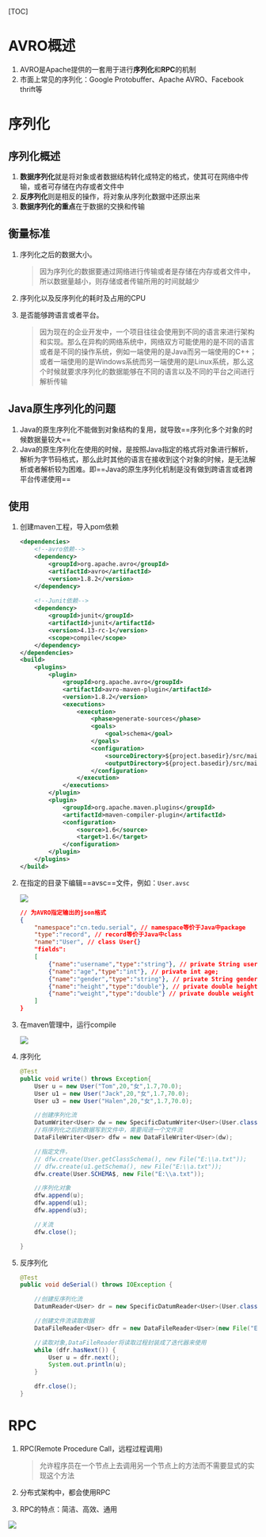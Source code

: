 [TOC]

# AVRO概述

1. AVRO是Apache提供的一套用于进行**序列化**和**RPC**的机制
2. 市面上常见的序列化：Google Protobuffer、Apache AVRO、Facebook thrift等



# 序列化

## 序列化概述

1. **数据序列化**就是将对象或者数据结构转化成特定的格式，使其可在网络中传输，或者可存储在内存或者文件中
2. **反序列化**则是相反的操作，将对象从序列化数据中还原出来
3. **数据序列化的重点**在于数据的交换和传输 

## 衡量标准

1. 序列化之后的数据大小。

   > 因为序列化的数据要通过网络进行传输或者是存储在内存或者文件中，所以数据量越小，则存储或者传输所用的时间就越少

2. 序列化以及反序列化的耗时及占用的CPU

3. 是否能够跨语言或者平台。

   > 因为现在的企业开发中，一个项目往往会使用到不同的语言来进行架构和实现。那么在异构的网络系统中，网络双方可能使用的是不同的语言或者是不同的操作系统，例如一端使用的是Java而另一端使用的C++；或者一端使用的是Windows系统而另一端使用的是Linux系统，那么这个时候就要求序列化的数据能够在不同的语言以及不同的平台之间进行解析传输



## Java原生序列化的问题

1. Java的原生序列化不能做到对象结构的复用，就导致==序列化多个对象的时候数据量较大==
2. Java的原生序列化在使用的时候，是按照Java指定的格式将对象进行解析，解析为字节码格式，那么此时其他的语言在接收到这个对象的时候，是无法解析或者解析较为困难。即==Java的原生序列化机制是没有做到跨语言或者跨平台传递使用==



## 使用

1. 创建maven工程，导入pom依赖

   ```xml
   <dependencies>
       <!--avro依赖-->
       <dependency>
           <groupId>org.apache.avro</groupId>
           <artifactId>avro</artifactId>
           <version>1.8.2</version>
       </dependency>
       
       <!--Junit依赖-->
       <dependency>
           <groupId>junit</groupId>
           <artifactId>junit</artifactId>
           <version>4.13-rc-1</version>
           <scope>compile</scope>
       </dependency>
   </dependencies>
   <build>
       <plugins>
           <plugin>
               <groupId>org.apache.avro</groupId>
               <artifactId>avro-maven-plugin</artifactId>
               <version>1.8.2</version>
               <executions>
                   <execution>
                       <phase>generate-sources</phase>
                       <goals>
                           <goal>schema</goal>
                       </goals>
                       <configuration>
                           <sourceDirectory>${project.basedir}/src/main/avro/</sourceDirectory>
                           <outputDirectory>${project.basedir}/src/main/java/</outputDirectory>
                       </configuration>
                   </execution>
               </executions>
           </plugin>
           <plugin>
               <groupId>org.apache.maven.plugins</groupId>
               <artifactId>maven-compiler-plugin</artifactId>
               <configuration>
                   <source>1.6</source>
                   <target>1.6</target>
               </configuration>
           </plugin>
       </plugins>
   </build>
   ```

2. 在指定的目录下编辑==avsc==文件，例如：`User.avsc`

   ![](https://note.youdao.com/yws/api/personal/file/0752317B63754C9F944DE0AC7A73C78E?method=download&shareKey=09303d170c9265f1570fb97e6c843025)

   ```json
   // 为AVRO指定输出的json格式
   {
       "namespace":"cn.tedu.serial", // namespace等价于Java中package
       "type":"record", // record等价于Java中class
       "name":"User", // class User{}
       "fields":
       [
           {"name":"username","type":"string"}, // private String username;
           {"name":"age","type":"int"}, // private int age;
           {"name":"gender","type":"string"}, // private String gender
           {"name":"height","type":"double"}, // private double height
           {"name":"weight","type":"double"} // private double weight
       ]
   }
   ```

3. 在maven管理中，运行compile

   ![](https://note.youdao.com/yws/api/personal/file/86B87718B61A4DDB9ACE2283495C5683?method=download&shareKey=5320d60adef2608b34ac785aea83d5fa)

4. 序列化

   ```java
   @Test
   public void write() throws Exception{
       User u = new User("Tom",20,"女",1.7,70.0);
       User u1 = new User("Jack",20,"女",1.7,70.0);
       User u3 = new User("Halen",20,"女",1.7,70.0);
   
       //创建序列化流
       DatumWriter<User> dw = new SpecificDatumWriter<User>(User.class);
       //将序列化之后的数据写到文件中，需要闯进一个文件流
       DataFileWriter<User> dfw = new DataFileWriter<User>(dw);
   
       //指定文件，
       // dfw.create(User.getClassSchema(), new File("E:\\a.txt"));
       // dfw.create(u1.getSchema(), new File("E:\\a.txt"));
       dfw.create(User.SCHEMA$, new File("E:\\a.txt"));
   
       //序列化对象
       dfw.append(u);
       dfw.append(u1);
       dfw.append(u3);
   
       //关流
       dfw.close();
   
   }
   ```

   

5. 反序列化

   ```java
   @Test
   public void deSerial() throws IOException {
   
       //创建反序列化流
       DatumReader<User> dr = new SpecificDatumReader<User>(User.class);
   
       //创建文件流读取数据
       DataFileReader<User> dfr = new DataFileReader<User>(new File("E:\\a.txt"),dr);
   
       //读取对象,DataFileReader将读取过程封装成了迭代器来使用
       while (dfr.hasNext()) {
           User u = dfr.next();
           System.out.println(u);
       }
   
       dfr.close();
   }
   ```

   



# RPC

1. RPC(Remote Procedure Call，远程过程调用)

   > 允许程序员在一个节点上去调用另一个节点上的方法而不需要显式的实现这个方法

2. 分布式架构中，都会使用RPC

3. RPC的特点：简洁、高效、通用

![](https://note.youdao.com/yws/api/personal/file/EBE44344F41F4B5F8FAAAFD7DFED2451?method=download&shareKey=98e7519e567b2a82cc2a5cdebd475a8f)